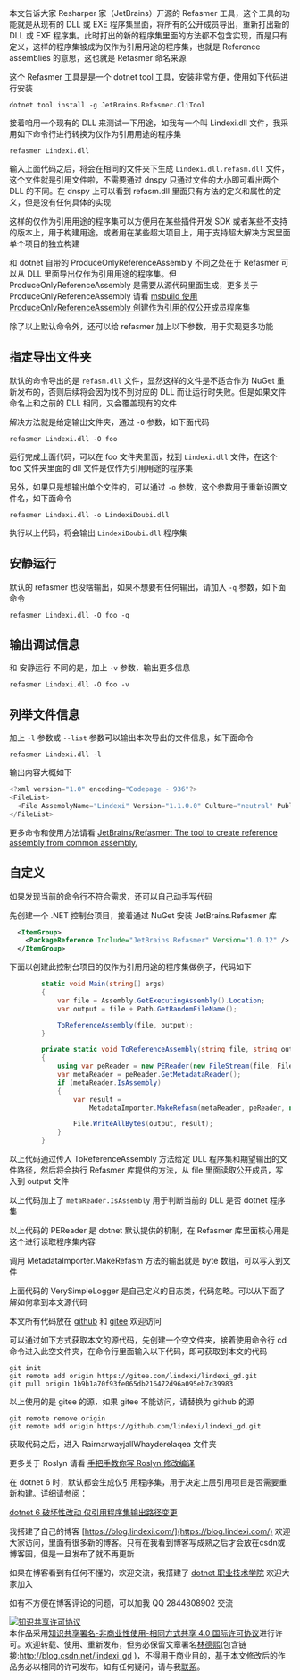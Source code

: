 
本文告诉大家 Resharper 家（JetBrains）开源的 Refasmer 工具，这个工具的功能就是从现有的 DLL 或 EXE 程序集里面，将所有的公开成员导出，重新打出新的 DLL 或 EXE 程序集。此时打出的新的程序集里面的方法都不包含实现，而是只有定义，这样的程序集被成为仅作为引用用途的程序集，也就是 Reference assemblies 的意思，这也就是 Refasmer 命名来源

<!--more-->


<!-- CreateTime:2021/7/9 8:38:25 -->

<!-- 发布 -->

这个 Refasmer 工具是是一个 dotnet tool 工具，安装非常方便，使用如下代码进行安装

```
dotnet tool install -g JetBrains.Refasmer.CliTool
```

接着咱用一个现有的 DLL 来测试一下用途，如我有一个叫 Lindexi.dll 文件，我采用如下命令行进行转换为仅作为引用用途的程序集

```
refasmer Lindexi.dll
```

输入上面代码之后，将会在相同的文件夹下生成 `Lindexi.dll.refasm.dll` 文件，这个文件就是引用文件啦，不需要通过 dnspy 只通过文件的大小即可看出两个 DLL 的不同。在 dnspy 上可以看到 refasm.dll 里面只有方法的定义和属性的定义，但是没有任何具体的实现

这样的仅作为引用用途的程序集可以方便用在某些插件开发 SDK 或者某些不支持的版本上，用于构建用途。或者用在某些超大项目上，用于支持超大解决方案里面单个项目的独立构建

和 dotnet 自带的 ProduceOnlyReferenceAssembly 不同之处在于 Refasmer 可以从 DLL 里面导出仅作为引用用途的程序集。但 ProduceOnlyReferenceAssembly 是需要从源代码里面生成，更多关于 ProduceOnlyReferenceAssembly 请看 [msbuild 使用 ProduceOnlyReferenceAssembly 创建作为引用的仅公开成员程序集](https://blog.lindexi.com/post/msbuild-%E4%BD%BF%E7%94%A8-ProduceOnlyReferenceAssembly-%E5%88%9B%E5%BB%BA%E4%BD%9C%E4%B8%BA%E5%BC%95%E7%94%A8%E7%9A%84%E4%BB%85%E5%85%AC%E5%BC%80%E6%88%90%E5%91%98%E7%A8%8B%E5%BA%8F%E9%9B%86.html )

除了以上默认命令外，还可以给 refasmer 加上以下参数，用于实现更多功能

## 指定导出文件夹

默认的命令导出的是 `refasm.dll` 文件，显然这样的文件是不适合作为 NuGet 重新发布的，否则后续将会因为找不到对应的 DLL 而让运行时失败。但是如果文件命名上和之前的 DLL 相同，又会覆盖现有的文件

解决方法就是给定输出文件夹，通过 `-O` 参数，如下面代码

```
refasmer Lindexi.dll -O foo
```

运行完成上面代码，可以在 foo 文件夹里面，找到 `Lindexi.dll` 文件，在这个 foo 文件夹里面的 dll 文件是仅作为引用用途的程序集

另外，如果只是想输出单个文件的，可以通过 `-o` 参数，这个参数用于重新设置文件名，如下面命令

```
refasmer Lindexi.dll -o LindexiDoubi.dll
```

执行以上代码，将会输出 `LindexiDoubi.dll` 程序集

## 安静运行

默认的 refasmer 也没啥输出，如果不想要有任何输出，请加入 `-q` 参数，如下面命令

```
refasmer Lindexi.dll -O foo -q
```

## 输出调试信息

和 安静运行 不同的是，加上 `-v` 参数，输出更多信息

```
refasmer Lindexi.dll -O foo -v
```

## 列举文件信息

加上 `-l` 参数或 `--list` 参数可以输出本次导出的文件信息，如下面命令

```
refasmer Lindexi.dll -l
```

输出内容大概如下

```csharp
<?xml version="1.0" encoding="Codepage - 936"?>
<FileList>
  <File AssemblyName="Lindexi" Version="1.1.0.0" Culture="neutral" PublicKeyToken="0902d2af90156091" InGac="false" ProcessorArchitecture="MSIL" />
</FileList>
```

更多命令和使用方法请看 [JetBrains/Refasmer: The tool to create reference assembly from common assembly.](https://github.com/JetBrains/Refasmer )

## 自定义

如果发现当前的命令行不符合需求，还可以自己动手写代码

先创建一个 .NET 控制台项目，接着通过 NuGet 安装 JetBrains.Refasmer 库

```xml
  <ItemGroup>
    <PackageReference Include="JetBrains.Refasmer" Version="1.0.12" />
  </ItemGroup>
```

下面以创建此控制台项目的仅作为引用用途的程序集做例子，代码如下

```csharp
        static void Main(string[] args)
        {
            var file = Assembly.GetExecutingAssembly().Location;
            var output = file + Path.GetRandomFileName();

            ToReferenceAssembly(file, output);
        }

        private static void ToReferenceAssembly(string file, string output)
        {
            using var peReader = new PEReader(new FileStream(file, FileMode.Open, FileAccess.Read, FileShare.Read));
            var metaReader = peReader.GetMetadataReader();
            if (metaReader.IsAssembly)
            {
                var result =
                    MetadataImporter.MakeRefasm(metaReader, peReader, new LoggerBase(new VerySimpleLogger(Console.Out)));

                File.WriteAllBytes(output, result);
            }
        }
```

以上代码通过传入 ToReferenceAssembly 方法给定 DLL 程序集和期望输出的文件路径，然后将会执行 Refasmer 库提供的方法，从 file 里面读取公开成员，写入到 output 文件

以上代码加上了 `metaReader.IsAssembly` 用于判断当前的 DLL 是否 dotnet 程序集

以上代码的 PEReader 是 dotnet 默认提供的机制，在 Refasmer 库里面核心用是这个进行读取程序集内容

调用 MetadataImporter.MakeRefasm 方法的输出就是 byte 数组，可以写入到文件

上面代码的 VerySimpleLogger 是自己定义的日志类，代码忽略。可以从下面了解如何拿到本文源代码

本文所有代码放在 [github](https://github.com/lindexi/lindexi_gd/tree/1b9b1a70f93fe065db216472d96a095eb7d39983/RairnarwayjallWhayderelaqea) 和 [gitee](https://gitee.com/lindexi/lindexi_gd/tree/1b9b1a70f93fe065db216472d96a095eb7d39983/RairnarwayjallWhayderelaqea) 欢迎访问

可以通过如下方式获取本文的源代码，先创建一个空文件夹，接着使用命令行 cd 命令进入此空文件夹，在命令行里面输入以下代码，即可获取到本文的代码

```
git init
git remote add origin https://gitee.com/lindexi/lindexi_gd.git
git pull origin 1b9b1a70f93fe065db216472d96a095eb7d39983
```

以上使用的是 gitee 的源，如果 gitee 不能访问，请替换为 github 的源

```
git remote remove origin
git remote add origin https://github.com/lindexi/lindexi_gd.git
```

获取代码之后，进入 RairnarwayjallWhayderelaqea 文件夹

更多关于 Roslyn 请看 [手把手教你写 Roslyn 修改编译](https://lindexi.oschina.io/lindexi/post/roslyn.html ) 

在 dotnet 6 时，默认都会生成仅引用程序集，用于决定上层引用项目是否需要重新构建。详细请参阅：

[dotnet 6 破坏性改动 仅引用程序集输出路径变更](https://blog.lindexi.com/post/dotnet-6-%E7%A0%B4%E5%9D%8F%E6%80%A7%E6%94%B9%E5%8A%A8-%E4%BB%85%E5%BC%95%E7%94%A8%E7%A8%8B%E5%BA%8F%E9%9B%86%E8%BE%93%E5%87%BA%E8%B7%AF%E5%BE%84%E5%8F%98%E6%9B%B4.html )
<!-- [dotnet 6 破坏性改动 仅引用程序集输出路径变更 - lindexi - 博客园](https://www.cnblogs.com/lindexi/p/18261881 ) -->


我搭建了自己的博客 [https://blog.lindexi.com/](https://blog.lindexi.com/) 欢迎大家访问，里面有很多新的博客。只有在我看到博客写成熟之后才会放在csdn或博客园，但是一旦发布了就不再更新

如果在博客看到有任何不懂的，欢迎交流，我搭建了 [dotnet 职业技术学院](https://t.me/dotnet_campus) 欢迎大家加入

如有不方便在博客评论的问题，可以加我 QQ 2844808902 交流

<a rel="license" href="http://creativecommons.org/licenses/by-nc-sa/4.0/"><img alt="知识共享许可协议" style="border-width:0" src="https://licensebuttons.net/l/by-nc-sa/4.0/88x31.png" /></a><br />本作品采用<a rel="license" href="http://creativecommons.org/licenses/by-nc-sa/4.0/">知识共享署名-非商业性使用-相同方式共享 4.0 国际许可协议</a>进行许可。欢迎转载、使用、重新发布，但务必保留文章署名[林德熙](http://blog.csdn.net/lindexi_gd)(包含链接:http://blog.csdn.net/lindexi_gd )，不得用于商业目的，基于本文修改后的作品务必以相同的许可发布。如有任何疑问，请与我[联系](mailto:lindexi_gd@163.com)。
